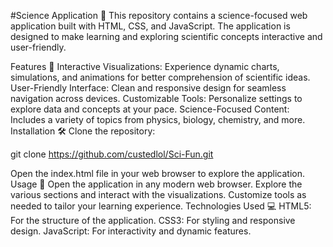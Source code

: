 #Science Application 🌌
This repository contains a science-focused web application built with HTML, CSS, and JavaScript. The application is designed to make learning and exploring scientific concepts interactive and user-friendly.

Features 🚀
Interactive Visualizations: Experience dynamic charts, simulations, and animations for better comprehension of scientific ideas.
User-Friendly Interface: Clean and responsive design for seamless navigation across devices.
Customizable Tools: Personalize settings to explore data and concepts at your pace.
Science-Focused Content: Includes a variety of topics from physics, biology, chemistry, and more.
Installation 🛠
Clone the repository:

git clone https://github.com/custedlol/Sci-Fun.git  

Open the index.html file in your web browser to explore the application.
Usage 📖
Open the application in any modern web browser.
Explore the various sections and interact with the visualizations.
Customize tools as needed to tailor your learning experience.
Technologies Used 💻
HTML5: For the structure of the application.
CSS3: For styling and responsive design.
JavaScript: For interactivity and dynamic features.
